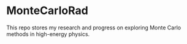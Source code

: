 # MonteCarloRad
This repo stores my research and progress on exploring Monte Carlo methods in high-energy physics. 
